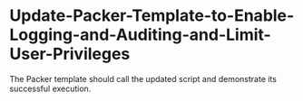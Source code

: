 # Update-Packer-Template-to-Enable-Logging-and-Auditing-and-Limit-User-Privileges
The Packer template should call the updated script and demonstrate its successful execution.
